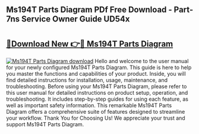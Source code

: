 ## Ms194T Parts Diagram PDf Free Download - Part-7ns Service Owner Guide UD54x

# <h2><a href="http://dfseval.blite.top/?on=Ms194T+Parts+Diagram">🔗Download New 👉🔴 Ms194T Parts Diagram</a></h2>

[![Ms194T Parts Diagram download](https://i.imgur.com/lujVjoI.png)](http://dfseval.blite.top/?on=Ms194T+Parts+Diagram)
Hello and welcome to the user manual for your newly configured Ms194T Parts Diagram. This guide is here to help you master the functions and capabilities of your product. Inside, you will find detailed instructions for installation, usage, maintenance, and troubleshooting. Before using your Ms194T Parts Diagram, please refer to this user manual for detailed instructions on product setup, operation, and troubleshooting. It includes step-by-step guides for using each feature, as well as important safety information. This remarkable Ms194T Parts Diagram offers a comprehensive suite of features designed to streamline your workflow. Thank You for Choosing Us! We appreciate your trust and support Ms194T Parts Diagram.
